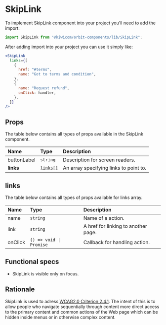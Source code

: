 # SkipLink

To implement SkipLink component into your project you'll need to add the import:

```jsx
import SkipLink from "@kiwicom/orbit-components/lib/SkipLink";
```

After adding import into your project you can use it simply like:

```jsx
<SkipLink
  links={[
    {
      href: "#terms",
      name: "Got to terms and condition",
    },
    {
      name: "Reguest refund",
      onClick: handler,
    },
  ]}
/>
```

## Props

The table below contains all types of props available in the SkipLink component.

| Name        | Type                | Description                            |
| :---------- | :------------------ | :------------------------------------- |
| buttonLabel | `string`            | Description for screen readers.        |
| **links**   | [`links[]`](#links) | An array specifying links to point to. |

## links

The table below contains all types of props available for links array.

| Name    | Type                    | Description                         |
| :------ | :---------------------- | :---------------------------------- |
| name    | `string`                | Name of a action.                   |
| link    | `string`                | A href for linking to another page. |
| onClick | `() => void \| Promise` | Callback for handling action.       |

## Functional specs

- SkipLink is visible only on focus.

## Rationale

SkipLink is used to adress [WCAG2.0 Criterion 2.4.1](https://www.w3.org/TR/UNDERSTANDING-WCAG20/navigation-mechanisms-skip.html).
The intent of this is to allow people who navigate sequentially through content more direct access to the primary content and common actions of the Web page which can be hidden inside menus or in otherwise complex content.
